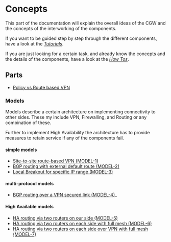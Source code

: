 # Concepts

This part of the documentation will explain the overall ideas of the CGW and the concepts of the
interworking of the components.

If you want to be guided step by step through the different components, have a look at the *[Tutorials](../tutorials/README.md)*.

If you are just looking for a certain task, and already know the concepts and the details of the components, have a look at the *[How Tos](../how-tos/README.md)*.

## Parts

* [Policy vs Route based VPN](./policy_route_based_vpn.md)


### Models

Models describe a certain architecture on implementing connectivity to other sides.
These my include VPN, Firewalling, and Routing or any combination of these.

Further to implement High Availability the architecture has to provide
measures to retain service if any of the components fail. 


#### simple models

* [Site-to-site route-based VPN (MODEL-1)](models/s2s-route-based-vpn.md)
* [BGP routing with external default route (MODEL-2)](models/bgp-default-route.md)
* [Local Breakout for specific IP range (MODEL-3)](models/local-breakout-manual.md)

#### multi-protocol models

* [BGP routing over a VPN secured link (MODEL-4)](models/vpn-bgp-default-route.md)_

#### High Available models

* [HA routing via two routers on our side (MODEL-5)](models/bgp-ha-one-side.md)
* [HA routing via two routers on each side with full
  mesh (MODEL-6)](models/bgp-ha-two-sides-full.md)
* [HA routing via two routers on each side over VPN with full
  mesh (MODEL-7)](models/bgp-ha-two-sides-full-vpn-bfd.md)


